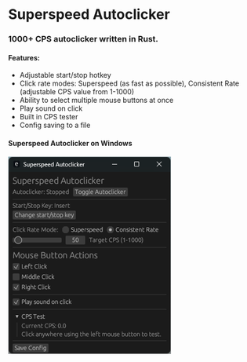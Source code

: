 <h1>Superspeed Autoclicker</h1><hl />
<h3>1000+ CPS autoclicker written in Rust.</h3>
<h4>Features:</h4>
<ul>
  <li>Adjustable start/stop hotkey</li>
  <li>Click rate modes: Superspeed (as fast as possible), Consistent Rate (adjustable CPS value from 1-1000)</li>
  <li>Ability to select multiple mouse buttons at once</li>
  <li>Play sound on click</li>
  <li>Built in CPS tester</li>
  <li>Config saving to a file</li>
</ul>
<h4>Superspeed Autoclicker on Windows</h4>
<img src="/res/Screenshot1_Windows.png" />
